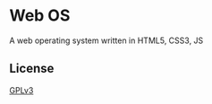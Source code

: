 # Web OS
A web operating system written in HTML5, CSS3, JS

## License
[GPLv3](http://www.gnu.org/licenses/gpl.html)
